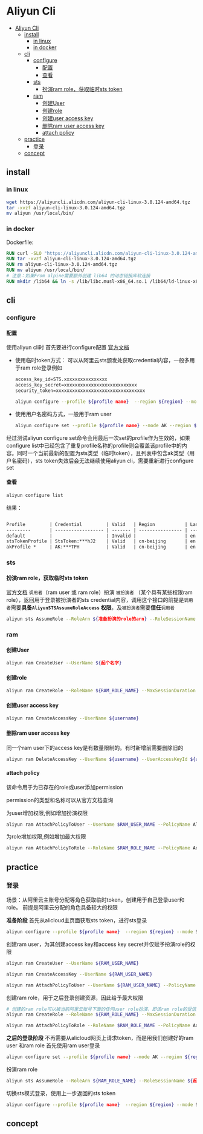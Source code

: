# Aliyun Cli

<!-- @import "[TOC]" {cmd="toc" depthFrom=1 depthTo=6 orderedList=false} -->

<!-- code_chunk_output -->

- [Aliyun Cli](#aliyun-cli)
  - [install](#install)
    - [in linux](#in-linux)
    - [in docker](#in-docker)
  - [cli](#cli)
    - [configure](#configure)
      - [配置](#配置)
      - [查看](#查看)
    - [sts](#sts)
      - [扮演ram role，获取临时sts token](#扮演ram-role获取临时sts-token)
    - [ram](#ram)
      - [创建User](#创建user)
      - [创建role](#创建role)
      - [创建user access key](#创建user-access-key)
      - [删除ram user access key](#删除ram-user-access-key)
      - [attach policy](#attach-policy)
  - [practice](#practice)
    - [登录](#登录)
  - [concept](#concept)

<!-- /code_chunk_output -->

## install

### in linux

```bash
wget https://aliyuncli.alicdn.com/aliyun-cli-linux-3.0.124-amd64.tgz
tar -xvzf aliyun-cli-linux-3.0.124-amd64.tgz
mv aliyun /usr/local/bin/

```

### in docker

Dockerfile:

```Dockerfile
RUN curl -SLO "https://aliyuncli.alicdn.com/aliyun-cli-linux-3.0.124-amd64.tgz"
RUN tar -xvzf aliyun-cli-linux-3.0.124-amd64.tgz
RUN rm aliyun-cli-linux-3.0.124-amd64.tgz
RUN mv aliyun /usr/local/bin/
# 注意：如果From alpine需要额外创建 lib64 的动态链接库软连接
RUN mkdir /lib64 && ln -s /lib/libc.musl-x86_64.so.1 /lib64/ld-linux-x86-64.so.2
```

## cli

### configure

#### 配置

使用aliyun cli时 首先要进行configure配置
[官方文档](https://www.alibabacloud.com/help/zh/alibaba-cloud-cli/latest/non-interactive-configuration)

- 使用临时token方式：
    可以从阿里云sts颁发处获取credential内容，一般多用于ram role登录例如

    ```txt
    access_key_id=STS.xxxxxxxxxxxxxxxx
    access_key_secret=xxxxxxxxxxxxxxxxxxxxxxxxxxx
    security_token=xxxxxxxxxxxxxxxxxxxxxxxxxxxxxxxxx
    ```

    ```bash
    aliyun configure --profile ${profile name}  --region ${region} --mode StsToken --access-key-id ${access_key_id} --access-key-secret ${access_key_secret} --sts-token ${security_token}
    ```

- 使用用户名密码方式，一般用于ram user

    ```bash
    aliyun configure set --profile ${profile name} --mode AK --region ${region} --access-key-id ${access_key_id} --access-key-secret ${access_key_secret}
    ```

经过测试aliyun configure set命令会用最后一次set的profile作为生效的，如果configure list中已经包含了重复profile名称的profile则会覆盖该profile中的内容。同时一个当前最新的配置为sts类型（临时token），且列表中包含ak类型（用户名密码），sts token失效后会无法继续使用aliyun cli，需要重新进行configure set

#### 查看

```bash
aliyun configure list
```

结果：

```txt

Profile         | Credential         | Valid   | Region           | Language
---------       | ------------------ | ------- | ---------------- | --------
default         |                    | Invalid |                  | en
stsTokenProfile | StsToken:***hJ2    | Valid   | cn-beijing       | en
akProfile *     | AK:***TPH          | Valid   | cn-beijing       | en

```

### sts

#### 扮演ram role，获取临时sts token

[官方文档](https://help.aliyun.com/document_detail/371864.html)
`调用者`（ram user 或 ram role）扮演 `被扮演者` （某个具有某些权限ram role），返回用于登录被扮演者的sts credential内容，调用这个接口的前提是`调用者`需要**具备`AliyunSTSAssumeRoleAccess` 权限**，及`被扮演者`需要**信任**`调用者`

```bash
aliyun sts AssumeRole --RoleArn ${准备扮演的role的arn} --RoleSessionName ${起一个session名字} --DurationSeconds ${临时token有效期，单位s minmax=900-3600}
```

### ram

#### 创建User

```bash
aliyun ram CreateUser --UserName ${起个名字}
```

#### 创建role

```bash
aliyun ram CreateRole --RoleName ${RAM_ROLE_NAME} --MaxSessionDuration 3600  --AssumeRolePolicyDocument '{"Statement": [{"Action": "sts:AssumeRole","Effect": "Allow","Principal": {"RAM": ["acs:ram::${ALICLOUD_ACCOUNT_ID}:root"]}}],"Version": "1"}'

```

#### 创建user access key

```bash
aliyun ram CreateAccessKey --UserName ${username}
```

#### 删除ram user access key

同一个ram user下的access key是有数量限制的。有时新增前需要删除旧的

```bash
aliyun ram DeleteAccessKey --UserName ${username} --UserAccessKeyId ${access key id} 
```

#### attach policy

该命令用于为已存在的role或user添加permission

permission的类型和名称可以从官方文档查询

为user增加权限,例如增加扮演权限

```bash
aliyun ram AttachPolicyToUser --UserName $RAM_USER_NAME --PolicyName AliyunSTSAssumeRoleAccess --PolicyType System
```

为role增加权限,例如增加最大权限

```bash
aliyun ram AttachPolicyToRole --RoleName $RAM_ROLE_NAME --PolicyName AdministratorAccess --PolicyType System

```

## practice

### 登录

场景：从阿里云主账号分配等角色获取临时token，创建用于自己登录user和role。
前提是阿里云分配的角色具备较大的权限

**准备阶段**
首先从alicloud主页面获取sts token，进行sts登录

```bash
aliyun configure --profile ${profile name}  --region ${region} --mode StsToken --access-key-id ${access_key_id} --access-key-secret ${access_key_secret} --sts-token ${security_token}
```

创建ram user，为其创建access key和access key secret并仅赋予扮演role的权限

```bash
aliyun ram CreateUser --UserName ${RAM_USER_NAME}

aliyun ram CreateAccessKey --UserName ${RAM_USER_NAME}

aliyun ram AttachPolicyToUser --UserName ${RAM_USER_NAME} --PolicyName AliyunSTSAssumeRoleAccess --PolicyType System

```

创建ram role，用于之后登录创建资源，因此给予最大权限

```bash
# 创建的ram role可以被当前阿里云账号下面的任何user role扮演，即该ram role的受信实体
aliyun ram CreateRole --RoleName ${RAM_ROLE_NAME} --MaxSessionDuration 3600  --AssumeRolePolicyDocument '{"Statement": [{"Action": "sts:AssumeRole","Effect": "Allow","Principal": {"RAM": ["acs:ram::${ALICLOUD_ACCOUNT_ID}:root"]}}],"Version": "1"}'

aliyun ram AttachPolicyToRole --RoleName $RAM_ROLE_NAME --PolicyName AdministratorAccess --PolicyType System
```

**之后的登录阶段**
不再需要从alicloud网页上请求token，而是用我们创建好的ram user 和ram role
首先使用ram user登录

```bash
aliyun configure set --profile ${profile name} --mode AK --region ${region} --access-key-id ${access_key_id} --access-key-secret ${access_key_secret}
```

扮演ram role

```bash
aliyun sts AssumeRole --RoleArn ${RAM_ROLE_NAME} --RoleSessionName ${起一个session名字} --DurationSeconds 3600
```

切换sts模式登录，使用上一步返回的sts token

```bash
aliyun configure --profile ${profile name}  --region ${region} --mode StsToken --access-key-id ${access_key_id} --access-key-secret ${access_key_secret} --sts-token ${security_token}
```

## concept

